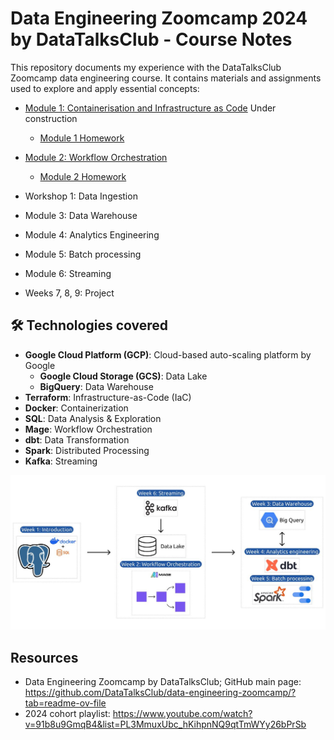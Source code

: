 # Data Engineering Zoomcamp 2024 by DataTalksClub - Course Notes

This repository documents my experience with the DataTalksClub Zoomcamp data engineering course. It contains materials and assignments used to explore and apply essential concepts:

- [Module 1: Containerisation and Infrastructure as Code](01-docker-terraform) Under construction
    - [Module 1 Homework](01-docker-terraform/homework_1.md)

- [Module 2: Workflow Orchestration](02-workflow-orchestration)
    - [Module 2 Homework](02-workflow-orchestration/homework_2.md)

- Workshop 1: Data Ingestion

- Module 3: Data Warehouse

- Module 4: Analytics Engineering

- Module 5: Batch processing

- Module 6: Streaming

- Weeks 7, 8, 9: Project

## 🛠️ Technologies covered

- **Google Cloud Platform (GCP)**: Cloud-based auto-scaling platform by Google
    - **Google Cloud Storage (GCS)**: Data Lake
    - **BigQuery**: Data Warehouse
- **Terraform**: Infrastructure-as-Code (IaC)
- **Docker**: Containerization
- **SQL**: Data Analysis & Exploration
- **Mage**: Workflow Orchestration
- **dbt**: Data Transformation
- **Spark**: Distributed Processing
- **Kafka**: Streaming

![Data Engineering Zoomcamp 2024 by DataTalksClub - technologies](/images/image-2024-01-20-16.05.30.png)

## Resources

- Data Engineering Zoomcamp by DataTalksClub; GitHub main page: https://github.com/DataTalksClub/data-engineering-zoomcamp/?tab=readme-ov-file
- 2024 cohort playlist: https://www.youtube.com/watch?v=91b8u9GmqB4&list=PL3MmuxUbc_hKihpnNQ9qtTmWYy26bPrSb
